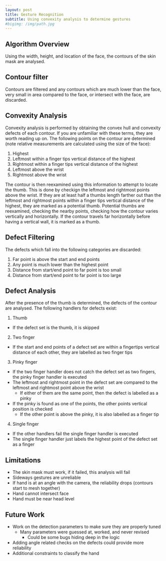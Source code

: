 ```yaml
---
layout: post
title: Gesture Recognition
subtitle: Using convexity analysis to determine gestures
#bigimg: /img/path.jpg
---
```


## Algorithm Overview
Using the width, height, and location of the face, the contours of the skin mask are analysed.

## Contour filter
Contours are filtered and any contours which are much lower than the face, very small in area compared to the face, or intersect with the face, are discarded.

## Convexity Analysis
Convexity analysis is performed by obtaining the convex hull and convexity defects of each contour. If you are unfamiliar with these terms, they are worth reading up on.
The following points on the contour are determined (note relative measurements are calculated using the size of the face):
1. Highest
2. Leftmost within a finger tips vertical distance of the highest
3. Rightmost within a finger tips vertical distance of the highest
4. Leftmost above the wrist
5. Rightmost above the wrist

The contour is then reexamined using this information to attempt to locate the thumb. This is done by checkign the leftmost and rightmost points above the wrist. If they are at least half a thumbs length farther out than the leftmost and rightmost points within a finger tips vertical distance of the highest, they are marked as a potential thumb.
Potential thumbs are reexamined, checking the nearby points, checking how the contour varies vertically and horizontally. If the contour travels far horizontally before having a vertical wall, it is marked as a thumb. 

## Defect Filtering
The defects which fall into the following categories are discarded:
1. Far point is above the start and end points
2. Any point is much lower than the highest point
3. Distance from start/end point to far point is too small
4. Distance from start/end point to far point is too large

## Defect Analysis
After the presence of the thumb is determined, the defects of the contour are analysed.
The following handlers for defects exist:
1. Thumb
- If the defect set is the thumb, it is skipped
2. Two finger
- If the start and end points of a defect set are within a fingertips vertical distance of each other, they are labelled as two finger tips
3. Pinky finger
- If the two finger handler does not catch the defect set as two fingers, the pinky finger handler is executed
- The leftmost and rightmost point in the defect set are compared to the leftmost and rightmost point above the wrist
    - If either of them are the same point, then the defect is labelled as a pinky
- If the pinky is found as one of the points, the other points vertical position is checked
    - If the other point is above the pinky, it is also labelled as a finger tip
4. Single finger
- If the other handlers fail the single finger handler is executed
- The single finger handler just labels the highest point of the defect set as a finger

## Limitations
- The skin mask must work, if it failed, this analysis will fail
- Sideways gestures are unreliable
- If hand is at an angle with the camera, the reliability drops (contours start to mesh together)
- Hand cannot intersect face
- Hand must be near head level

## Future Work
- Work on the detection parameters to make sure they are properly tuned
    - Many parameters were guessed at, worked, and never revised
        - Could be some bugs hiding deep in the logic
- Adding angle related checks on the defects could provide more reliability
- Additional constraints to classify the hand

